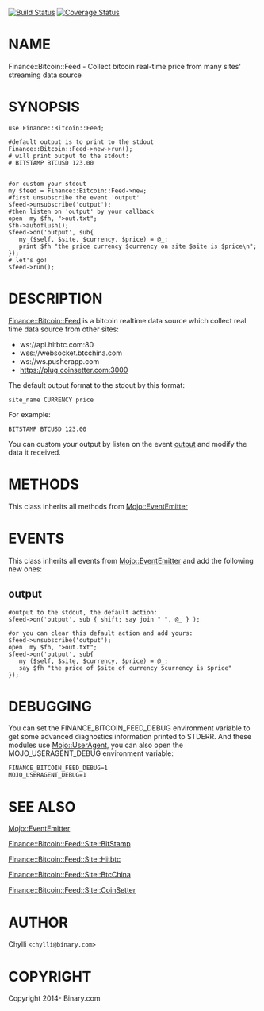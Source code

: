[![Build Status](https://travis-ci.org/binary-com/perl-Finance-Bitcoin-Feed.svg?branch=master)](https://travis-ci.org/binary-com/perl-Finance-Bitcoin-Feed)
[![Coverage Status](https://coveralls.io/repos/binary-com/perl-Finance-Bitcoin-Feed/badge.png?branch=master)](https://coveralls.io/r/binary-com/perl-Finance-Bitcoin-Feed?branch=master)

# NAME

Finance::Bitcoin::Feed - Collect bitcoin real-time price from many sites' streaming data source

# SYNOPSIS

    use Finance::Bitcoin::Feed;

    #default output is to print to the stdout
    Finance::Bitcoin::Feed->new->run();
    # will print output to the stdout:
    # BITSTAMP BTCUSD 123.00
    

    #or custom your stdout
    my $feed = Finance::Bitcoin::Feed->new;
    #first unsubscribe the event 'output'
    $feed->unsubscribe('output');
    #then listen on 'output' by your callback
    open  my $fh, ">out.txt";
    $fh->autoflush();
    $feed->on('output', sub{
       my ($self, $site, $currency, $price) = @_;
       print $fh "the price currency $currency on site $site is $price\n";
    });
    # let's go!
    $feed->run();

# DESCRIPTION

[Finance::Bitcoin::Feed](https://metacpan.org/pod/Finance::Bitcoin::Feed) is a bitcoin realtime data source which collect real time data source from other sites:

- ws://api.hitbtc.com:80
- wss://websocket.btcchina.com
- ws://ws.pusherapp.com
- https://plug.coinsetter.com:3000

The default output format to the stdout by this format:

    site_name CURRENCY price

For example:

    BITSTAMP BTCUSD 123.00

You can custom your output by listen on the event [output](https://metacpan.org/pod/output) and modify the data it received.

# METHODS

This class inherits all methods from [Mojo::EventEmitter](https://metacpan.org/pod/Mojo::EventEmitter)

# EVENTS

This class inherits all events from [Mojo::EventEmitter](https://metacpan.org/pod/Mojo::EventEmitter) and add the following new ones:

## output

    #output to the stdout, the default action:
    $feed->on('output', sub { shift; say join " ", @_ } );

    #or you can clear this default action and add yours:
    $feed->unsubscribe('output');
    open  my $fh, ">out.txt";
    $feed->on('output', sub{
       my ($self, $site, $currency, $price) = @_;
       say $fh "the price of $site of currency $currency is $price"
    });

# DEBUGGING

You can set the FINANCE\_BITCOIN\_FEED\_DEBUG environment variable to get some advanced diagnostics information printed to STDERR.
And these modules use [Mojo::UserAgent](https://metacpan.org/pod/Mojo::UserAgent), you can also open the MOJO\_USERAGENT\_DEBUG environment variable:

    FINANCE_BITCOIN_FEED_DEBUG=1
    MOJO_USERAGENT_DEBUG=1

# SEE ALSO

[Mojo::EventEmitter](https://metacpan.org/pod/Mojo::EventEmitter)

[Finance::Bitcoin::Feed::Site::BitStamp](https://metacpan.org/pod/Finance::Bitcoin::Feed::Site::BitStamp)

[Finance::Bitcoin::Feed::Site::Hitbtc](https://metacpan.org/pod/Finance::Bitcoin::Feed::Site::Hitbtc)

[Finance::Bitcoin::Feed::Site::BtcChina](https://metacpan.org/pod/Finance::Bitcoin::Feed::Site::BtcChina)

[Finance::Bitcoin::Feed::Site::CoinSetter](https://metacpan.org/pod/Finance::Bitcoin::Feed::Site::CoinSetter)

# AUTHOR

Chylli  `<chylli@binary.com>`

# COPYRIGHT

Copyright 2014- Binary.com
